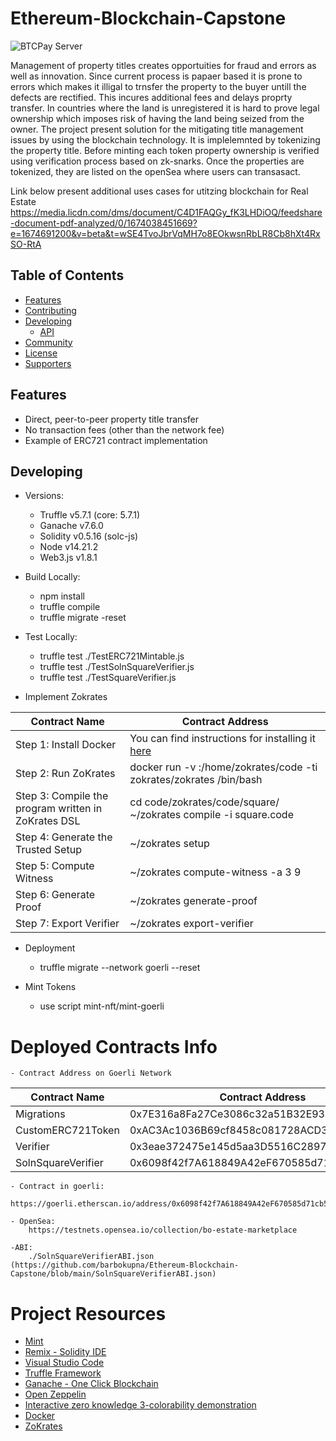 # Ethereum-Blockchain-Capstone
 ![BTCPay Server](images/townhouses.jpeg)

 Management of property titles creates opportuities for fraud and errors as well as innovation. Since current process is papaer based it is prone to errors which makes it illigal to trnsfer the property to the buyer untill the defects are rectified. This incures additional fees and delays proprty transfer. 
 In countries where the land is unregistered it is hard to prove legal ownership which imposes risk of having the land being seized from the owner.
 The project present solution for the mitigating title management issues by using the blockchain technology. It is implelemnted by tokenizing the property title. Before minting each token property ownership is verified using verification process based on zk-snarks. Once the properties are tokenized, they are listed on the openSea where users can transasact. 


 Link below present additional uses cases for utitzing blockchain for Real Estate
 https://media.licdn.com/dms/document/C4D1FAQGy_fK3LHDiOQ/feedshare-document-pdf-analyzed/0/1674038451669?e=1674691200&v=beta&t=wSE4TvoJbrVqMH7o8EOkwsnRbLR8Cb8hXt4RxSO-RtA
 ## Table of Contents

* [Features](#-features)
* [Contributing](#-contributing)
* [Developing](#-developing)
  * [API](#-api)
* [Community](#-community)
* [License](#-license)
* [Supporters](#-supporters)


## Features

* Direct, peer-to-peer property title transfer
* No transaction fees (other than the network fee)
* Example of ERC721 contract implementation


## Developing
* Versions: 
    - Truffle v5.7.1 (core: 5.7.1)
    - Ganache v7.6.0
    - Solidity v0.5.16 (solc-js)
    - Node v14.21.2
    - Web3.js v1.8.1

* Build Locally:
    - npm install
    - truffle compile
    - truffle migrate -reset

* Test Locally:
    - truffle test ./TestERC721Mintable.js
    - truffle test ./TestSolnSquareVerifier.js
    - truffle test ./TestSquareVerifier.js

* Implement Zokrates

| Contract Name | Contract Address |
| ------------- | ------------- |
| Step 1: Install Docker | You can find instructions for installing it [here](https://docs.docker.com/install/)|
| Step 2: Run ZoKrates | docker run -v <Your path to zokrates>:/home/zokrates/code -ti zokrates/zokrates /bin/bash| 
| Step 3: Compile the program written in ZoKrates DSL | cd code/zokrates/code/square/ </br> ~/zokrates compile -i square.code |
| Step 4: Generate the Trusted Setup | ~/zokrates setup |
| Step 5: Compute Witness | ~/zokrates compute-witness -a 3 9 |
| Step 6: Generate Proof | ~/zokrates generate-proof |
| Step 7: Export Verifier | ~/zokrates export-verifier|

* Deployment
    - truffle migrate --network goerli --reset

* Mint Tokens
    - use script mint-nft/mint-goerli

# Deployed Contracts Info
    - Contract Address on Goerli Network

| Contract Name | Contract Address |
| ------------- | ------------- |
| Migrations | 0x7E316a8Fa27Ce3086c32a51B32E935E8b1713cEF |
| CustomERC721Token | 0xAC3Ac1036B69cf8458c081728ACD32601f1EDed8 |
| Verifier | 0x3eae372475e145d5aa3D5516C2897230Df45638a |
| SolnSquareVerifier | 0x6098f42f7A618849A42eF670585d71cb5D298b7e |

   
    - Contract in goerli: 
        https://goerli.etherscan.io/address/0x6098f42f7A618849A42eF670585d71cb5D298b7e

    - OpenSea: 
        https://testnets.opensea.io/collection/bo-estate-marketplace

    -ABI:
        ./SolnSquareVerifierABI.json (https://github.com/barbokupna/Ethereum-Blockchain-Capstone/blob/main/SolnSquareVerifierABI.json)



# Project Resources
* [Mint](https://github.com/andresaaap/mint-ntf)
* [Remix - Solidity IDE](https://remix.ethereum.org/)
* [Visual Studio Code](https://code.visualstudio.com/)
* [Truffle Framework](https://truffleframework.com/)
* [Ganache - One Click Blockchain](https://truffleframework.com/ganache)
* [Open Zeppelin ](https://openzeppelin.org/)
* [Interactive zero knowledge 3-colorability demonstration](http://web.mit.edu/~ezyang/Public/graph/svg.html)
* [Docker](https://docs.docker.com/install/)
* [ZoKrates](https://github.com/Zokrates/ZoKrates)

